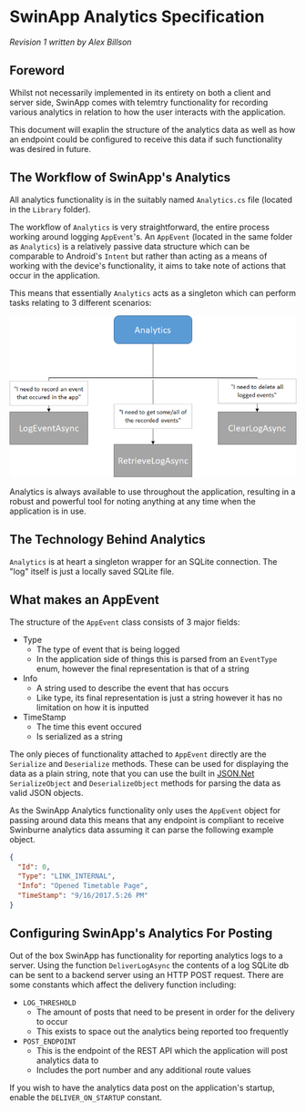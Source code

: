# SwinApp Analytics Specification

_Revision 1 written by Alex Billson_

## Foreword

Whilst not necessarily implemented in its entirety on both a client and server
side, SwinApp comes with telemtry functionality for recording various analytics
in relation to how the user interacts with the application.

This document will exaplin the structure of the analytics data as well as how
an endpoint could be configured to receive this data if such functionality was desired in future.

## The Workflow of SwinApp's Analytics

All analytics functionality is in the suitably named  `Analytics.cs` file 
(located in the `Library` folder). 

The workflow of `Analytics` is very straightforward, the entire process working
around logging `AppEvent`'s. An `AppEvent` (located in the same folder as 
`Analytics`) is a relatively passive data structure which can be comparable to 
Android's `Intent` but rather than acting as a means of working with the device's
functionality, it aims to take note of actions that occur in the application.

This means that essentially `Analytics` acts as a singleton which can perform
tasks relating to 3 different scenarios:

![workflow of Analytics](https://raw.githubusercontent.com/FlareLine/SwinApp/dev-billson/Docs/Workflow.png)

Analytics is always available to use throughout the application, resulting in a 
robust and powerful tool for noting anything at any time when the application is in
use.

## The Technology Behind Analytics

`Analytics` is at heart a singleton wrapper for an SQLite connection. The "log" 
itself is just a locally saved SQLite file. 

## What makes an AppEvent

The structure of the `AppEvent` class consists of 3 major fields:

- Type
    - The type of event that is being logged
    - In the application side of things this is parsed from an `EventType` enum, however the final representation is that of a string
- Info
    - A string used to describe the event that has occurs
    - Like type, its final representation is just a string however it has no limitation on how it is inputted
- TimeStamp
    - The time this event occured
    - Is serialized as a string

The only pieces of functionality attached to `AppEvent` directly are the `Serialize`
and `Deserialize` methods. These can be used for displaying the data as a plain 
string, note that you can use the built in [JSON.Net](http://json.net) 
`SerializeObject` and `DeserializeObject` methods for parsing the data as valid
JSON objects.

As the SwinApp Analytics functionality only uses the `AppEvent` object for passing
around data this means that any endpoint is compliant to receive Swinburne analytics data assuming it can parse the following example object.

```json
{
  "Id": 0,
  "Type": "LINK_INTERNAL",
  "Info": "Opened Timetable Page",
  "TimeStamp": "9/16/2017.5:26 PM"
}
```

## Configuring SwinApp's Analytics For Posting

Out of the box SwinApp has functionality for reporting analytics logs to a server.
Using the function `DeliverLogAsync` the contents of a log SQLite db can be sent to
a backend server using an HTTP POST request. There are some constants which affect
the delivery function including:

-  `LOG_THRESHOLD`
    - The amount of posts that need to be present in order for the delivery to occur
    - This exists to space out the analytics being reported too frequently
- `POST_ENDPOINT`
    - This is the endpoint of the REST API which the application will post analytics data to
    - Includes the port number and any additional route values

If you wish to have the analytics data post on the application's startup, enable 
the `DELIVER_ON_STARTUP` constant. 